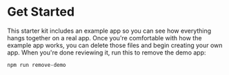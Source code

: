 # Get Started

This starter kit includes an example app so you can see how everything hangs together on a real app.
Once you're comfortable with how the example app works, you can delete those files and begin creating your own app.
When you're done reviewing it, run this to remove the demo app:

`npm run remove-demo`
